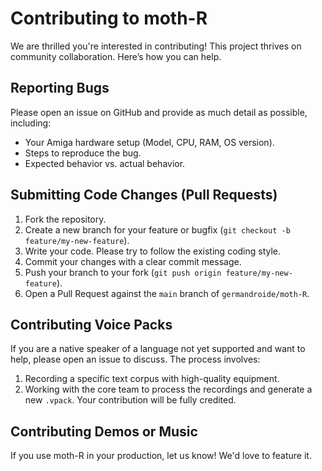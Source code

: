 # Contributing to moth-R

We are thrilled you're interested in contributing! This project thrives on community collaboration. Here’s how you can help.

## Reporting Bugs

Please open an issue on GitHub and provide as much detail as possible, including:
*   Your Amiga hardware setup (Model, CPU, RAM, OS version).
*   Steps to reproduce the bug.
*   Expected behavior vs. actual behavior.

## Submitting Code Changes (Pull Requests)

1.  Fork the repository.
2.  Create a new branch for your feature or bugfix (`git checkout -b feature/my-new-feature`).
3.  Write your code. Please try to follow the existing coding style.
4.  Commit your changes with a clear commit message.
5.  Push your branch to your fork (`git push origin feature/my-new-feature`).
6.  Open a Pull Request against the `main` branch of `germandroide/moth-R`.

## Contributing Voice Packs

If you are a native speaker of a language not yet supported and want to help, please open an issue to discuss. The process involves:
1.  Recording a specific text corpus with high-quality equipment.
2.  Working with the core team to process the recordings and generate a new `.vpack`.
Your contribution will be fully credited.

## Contributing Demos or Music

If you use moth-R in your production, let us know! We'd love to feature it.
